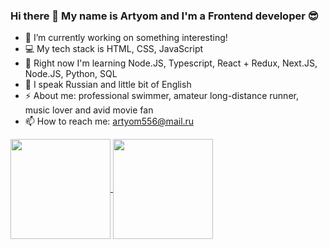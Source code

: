 ### Hi there 👋 My name is Artyom and I'm a Frontend developer 😎

- 🔭 I’m currently working on something interesting!
- 💻 My tech stack is HTML, CSS, JavaScript
- 🌱 Right now I'm learning Node.JS, Typescript, React + Redux, Next.JS, Node.JS, Python, SQL
- 💬 I speak Russian and little bit of English
- ⚡ About me: professional swimmer, amateur long-distance runner, music lover and avid movie fan
- 📫 How to reach me: artyom556@mail.ru

<a href="https://github.com/ArtyomSamsonov/github-readme-stats">
  <img align="center" height="160" src="https://github-readme-stats.vercel.app/api?username=ArtyomSamsonov" />
</a>
<a href="https://github.com/ArtyomSamsonov/github-readme-stats">
  <img align="center" height="160" src="https://github-readme-stats.vercel.app/api/top-langs/?username=ArtyomSamsonov&langs_count=10&layout=compact" />
</a>
